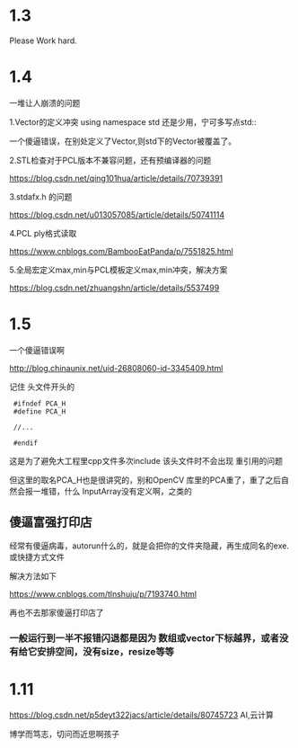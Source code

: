 # 1.3
Please Work hard.

# 1.4
一堆让人崩溃的问题

1.Vector的定义冲突 using namespace std 还是少用，宁可多写点std::

一个傻逼错误，在别处定义了Vector,则std下的Vector被覆盖了。

2.STL检查对于PCL版本不兼容问题，还有预编译器的问题

https://blog.csdn.net/qing101hua/article/details/70739391

3.stdafx.h 的问题 

https://blog.csdn.net/u013057085/article/details/50741114

4.PCL ply格式读取

https://www.cnblogs.com/BambooEatPanda/p/7551825.html

5.全局宏定义max,min与PCL模板定义max,min冲突，解决方案

https://blog.csdn.net/zhuangshn/article/details/5537499

# 1.5
一个傻逼错误啊

http://blog.chinaunix.net/uid-26808060-id-3345409.html

记住 头文件开头的
     
     #ifndef PCA_H
     #define PCA_H
     
     //...
     
     #endif
     
这是为了避免大工程里cpp文件多次include 该头文件时不会出现 重引用的问题

但这里的取名PCA_H也是很讲究的，别和OpenCV 库里的PCA重了，重了之后自然会报一堆错，什么 InputArray没有定义啊，之类的

## 傻逼富强打印店
经常有傻逼病毒，autorun什么的，就是会把你的文件夹隐藏，再生成同名的exe.或快捷方式文件

解决方法如下

https://www.cnblogs.com/tlnshuju/p/7193740.html

再也不去那家傻逼打印店了

### 一般运行到一半不报错闪退都是因为 数组或vector下标越界，或者没有给它安排空间，没有size，resize等等

# 1.11
https://blog.csdn.net/p5deyt322jacs/article/details/80745723 AI,云计算

博学而笃志，切问而近思啊孩子
